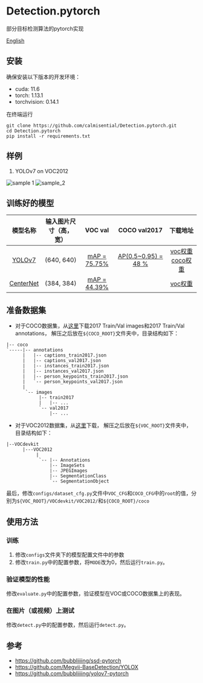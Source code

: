 # Detection.pytorch
部分目标检测算法的pytorch实现

[English](https://github.com/calmisential/Detection.pytorch/blob/main/README_EN.md)
## 安装
确保安装以下版本的开发环境：
- cuda: 11.6
- torch: 1.13.1
- torchvision: 0.14.1

在终端运行
```commandline
git clone https://github.com/calmisential/Detection.pytorch.git
cd Detection.pytorch
pip install -r requirements.txt
```

## 样例
1. YOLOv7 on VOC2012

![sample 1](https://github.com/calmisential/Detection.pytorch/blob/main/performance/2010_006598%402023-03-24-12-36-57.jpg) 
![sample_2](https://github.com/calmisential/Detection.pytorch/blob/main/performance/2010_006639%402023-03-24-12-36-57.jpg)

## 训练好的模型
|                     模型名称                      | 输入图片尺寸（高，宽） |     VOC val      |      COCO val2017       |                                                                                     下载地址                                                                                     |  
|:---------------------------------------------:|:----:|:----------------:|:-----------------------:|:----------------------------------------------------------------------------------------------------------------------------------------------------------------------------:|
|  [YOLOv7](https://arxiv.org/abs/2207.02696)   | (640, 640)  | [mAP = 75.75%](https://github.com/calmisential/Detection.pytorch/blob/main/performance/yolov7_voc_val.txt) | [AP(0.5~0.95) = 48 %](https://github.com/calmisential/Detection.pytorch/blob/main/performance/yolov7_coco_val2017.txt) | [voc权重](https://github.com/calmisential/Detection.pytorch/releases/download/YOLOv7_weights-voc/YOLOv7_voc_final.pth) [coco权重](https://github.com/bubbliiiing/yolov7-pytorch) |
| [CenterNet](https://arxiv.org/abs/1904.07850) | (384, 384) | [mAP = 44.39%](https://github.com/calmisential/Detection.pytorch/blob/main/performance/centernet_voc_val.txt)|  |                                                                                  [voc权重](https://github.com/calmisential/Detection.pytorch/releases/download/CenterNet_weights_voc/CenterNet_voc_epoch-50.pth)                                                                                   |

## 准备数据集
- 对于COCO数据集，从[这里](https://cocodataset.org/#download)下载2017 Train/Val images和2017 Train/Val annotations，
解压之后放在`${COCO_ROOT}`文件夹中，目录结构如下：
```
|-- coco
`-----|-- annotations
      |   |-- captions_train2017.json
      |   |-- captions_val2017.json
      |   |-- instances_train2017.json
      |   |-- instances_val2017.json
      |   |-- person_keypoints_train2017.json
      |   `-- person_keypoints_val2017.json
      |
       `-- images
            |-- train2017
            |   |-- ... 
            `-- val2017
                |-- ... 
```
- 对于VOC2012数据集，从[这里](http://host.robots.ox.ac.uk/pascal/VOC/voc2012/index.html#devkit)下载，
解压之后放在`${VOC_ROOT}`文件夹中，目录结构如下：
```
|--VOCdevkit
      |---VOC2012
           |
            `-- |-- Annotations
                |-- ImageSets
                |-- JPEGImages
                |-- SegmentationClass
                `-- SegmentationObject
```
最后，修改`configs/dataset_cfg.py`文件中`VOC_CFG`和`COCO_CFG`中的`root`的值，分别为`${VOC_ROOT}/VOCdevkit/VOC2012/`和`${COCO_ROOT}/coco`

## 使用方法
### 训练
1. 修改`configs`文件夹下的模型配置文件中的参数
2. 修改`train.py`中的配置参数，将`MODE`改为0，然后运行`train.py`。

### 验证模型的性能
修改`evaluate.py`中的配置参数，验证模型在VOC或COCO数据集上的表现。

### 在图片（或视频）上测试
修改`detect.py`中的配置参数，然后运行`detect.py`。

## 参考
- https://github.com/bubbliiiing/ssd-pytorch
- https://github.com/Megvii-BaseDetection/YOLOX
- https://github.com/bubbliiiing/yolov7-pytorch